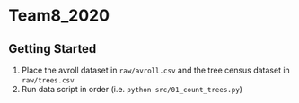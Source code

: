 # Team8_2020

## Getting Started
1) Place the avroll dataset in `raw/avroll.csv` and the tree census dataset in `raw/trees.csv`
2) Run data script in order (i.e. `python src/01_count_trees.py`)
